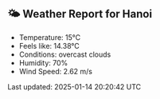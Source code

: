 <!-- WEATHER-START -->
## 🌤 Weather Report for Hanoi

- Temperature: 15°C
- Feels like: 14.38°C
- Conditions: overcast clouds
- Humidity: 70%
- Wind Speed: 2.62 m/s

Last updated: 2025-01-14 20:20:42 UTC
<!-- WEATHER-END -->
